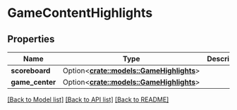 # GameContentHighlights

## Properties

Name | Type | Description | Notes
------------ | ------------- | ------------- | -------------
**scoreboard** | Option<[**crate::models::GameHighlights**](GameHighlights.md)> |  | [optional]
**game_center** | Option<[**crate::models::GameHighlights**](GameHighlights.md)> |  | [optional]

[[Back to Model list]](../README.md#documentation-for-models) [[Back to API list]](../README.md#documentation-for-api-endpoints) [[Back to README]](../README.md)


